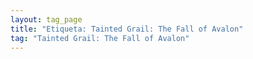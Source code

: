 ```yaml
---
layout: tag_page
title: "Etiqueta: Tainted Grail: The Fall of Avalon"
tag: "Tainted Grail: The Fall of Avalon"
---
```

